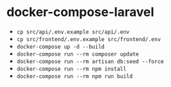 # docker-compose-laravel
- `cp src/api/.env.example src/api/.env`
- `cp src/frontend/.env.example src/frontend/.env`
- `docker-compose up -d --build`
- `docker-compose run --rm composer update`
- `docker-compose run --rm artisan db:seed --force`
- `docker-compose run --rm npm install`
- `docker-compose run --rm npm run build`
